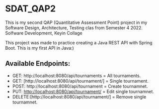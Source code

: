 # SDAT_QAP2
This is my second QAP (Quantitative Assessment Point) project in my Software Design, Architecture, Testing clas from Semester 4 2022. 
Solfware Development, Keyin Collage

This project was made to practice creating a Java REST API with Spring Boot. This is my first API in Java:)

## Available Endpoints:
- GET: http://localhost:8080/api/tournaments = All tournaments.
- GET: [http://localhost:8080/api/tournament/]<Id> = Single tournament.
- POST: http://localhost:8080/api/tournament = Create tournamnet.
- PUT: [http://localhost:8080/api/tournament/](#<Id>) = Edit single tournamnet.
- DELETE:[http://localhost:8080/api/tournament/]<Id> = Remove single tournamnet.
